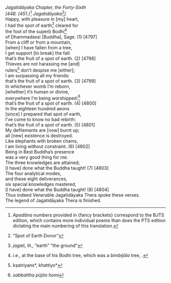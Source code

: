 *Jagatidāyaka Chapter, the Forty-Sixth*  
*\[448. {451.}*[^1] *Jagatidāyaka*[^2]*\]*  
Happy, with pleasure in \[my\] heart,  
I had the spot of earth[^3] cleared for  
the foot of the superb Bodhi[^4]  
of Dhammadassi \[Buddha\], Sage. (1) \[4797\]  
From a cliff or from a mountain,  
\[when\] I have fallen from a tree,  
I get support \[to break\] the fall:  
that’s the fruit of a spot of earth. (2) \[4798\]  
Thieves are not harassing me \[and\]  
rulers[^5] don’t despise me \[either\];  
I am surpassing all my friends:  
that’s the fruit of a spot of earth. (3) \[4799\]  
In whichever womb I’m reborn,  
\[whether\] it’s human or divine,  
everywhere I’m being worshipped:[^6]  
that’s the fruit of a spot of earth. (4) \[4800\]  
In the eighteen hundred aeons  
\[since\] I prepared that spot of earth,  
I’ve come to know no bad rebirth:  
that’s the fruit of a spot of earth. (5) \[4801\]  
My defilements are \[now\] burnt up;  
all \[new\] existence is destroyed.  
Like elephants with broken chains,  
I am living without constraint. (6) \[4802\]  
Being in Best Buddha’s presence  
was a very good thing for me.  
The three knowledges are attained;  
\[I have\] done what the Buddha taught! (7) \[4803\]  
The four analytical modes,  
and these eight deliverances,  
six special knowledges mastered,  
\[I have\] done what the Buddha taught! (8) \[4804\]  
Thus indeed Venerable Jagatidāyaka Thera spoke these verses.  
The legend of Jagatidāyaka Thera is finished.  
[^1]: *Apadāna* numbers provided in {fancy brackets} correspond to the
    BJTS edition, which contains more individual poems than does the PTS
    edition dictating the main numbering of this translation.  
[^2]: “Spot of Earth Donor”  
[^3]: *jagati,* lit., “earth” “the ground”  
[^4]: i.e., at the base of his Bodhi tree, which was a *bimbijāla* tree,
    .  
[^5]: kṣatriyans*, khattiyo*  
[^6]: *sabbattha pūjito homi*
